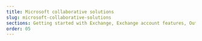 ```yaml
---
title: Microsoft collaborative solutions
slug: microsoft-collaborative-solutions
sections: Getting started with Exchange, Exchange account features, Outlook Web Application (OWA), Account migration, Email clients, Exchange-compatible smartphone and tablet configuration, Office, SharePoint, Exchange Diagnostics
order: 05
---
```

